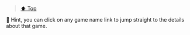 > [:arrow_up: Top](<https://discordapp.com/channels/694612386744631306/703954860705316865/717765047744725063>)

🎺 Hint, you can click on any game name link to jump straight to the details about that game.